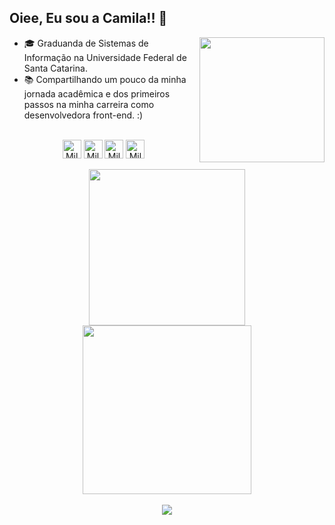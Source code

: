 ## Oiee, Eu sou a Camila!! 👋 
<img align="right" width="200" src="https://user-images.githubusercontent.com/74038190/216654116-d0e8d227-7977-4edc-8d36-63461bda9503.gif">

- 🎓 Graduanda de Sistemas de Informação na Universidade Federal de Santa Catarina.
- 📚 Compartilhando um pouco da minha jornada acadêmica e dos primeiros passos na minha carreira como desenvolvedora front-end. :)

<div style="display: inline_block" align="center" >
  <br>
  <img align="center" alt="Mila-Python" height="30" width="30" src="https://cdn.jsdelivr.net/gh/devicons/devicon@latest/icons/python/python-original.svg" />      
  <img align="center" alt="Mila-Html" height="30" width="30" src="https://cdn.jsdelivr.net/gh/devicons/devicon@latest/icons/html5/html5-plain-wordmark.svg">
  <img align="center" alt="Mila-CSS" height="30" width="30" src="https://cdn.jsdelivr.net/gh/devicons/devicon@latest/icons/css3/css3-plain-wordmark.svg"> 
  <img align="center" alt="Mila-JS" height="30" width="30" src="https://cdn.jsdelivr.net/gh/devicons/devicon@latest/icons/javascript/javascript-plain.svg" />

</div>

<br>

<div align="center" >
  <a href="https://github.com/Cmilaprim/Cmilaprim/">
  <img width="250em" src="https://github-readme-stats.vercel.app/api/top-langs/?username=Cmilaprim&layout=compact&theme=codeSTACKr&border_radius=1em" />
  <img width="270em" src="https://github-readme-stats.vercel.app/api?username=Cmilaprim&show_icons=true&theme=codeSTACKr&border_radius=1.7em" />
    
</div> 

<br>

<div  align="center">
  <img src="https://user-images.githubusercontent.com/74038190/212284115-f47cd8ff-2ffb-4b04-b5bf-4d1c14c0247f.gif">
</div>
  










